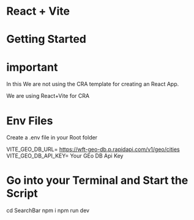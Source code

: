 # React + Vite

# Getting Started


# important 

In this We are not using the CRA template for creating an React App.

We are using React+Vite for CRA


# Env Files

Create a .env file in your Root folder

VITE_GEO_DB_URL= https://wft-geo-db.p.rapidapi.com/v1/geo/cities
VITE_GEO_DB_API_KEY= Your GEo DB Api Key

# Go into your Terminal and Start the Script
cd SearchBar
npm i
npm run dev
